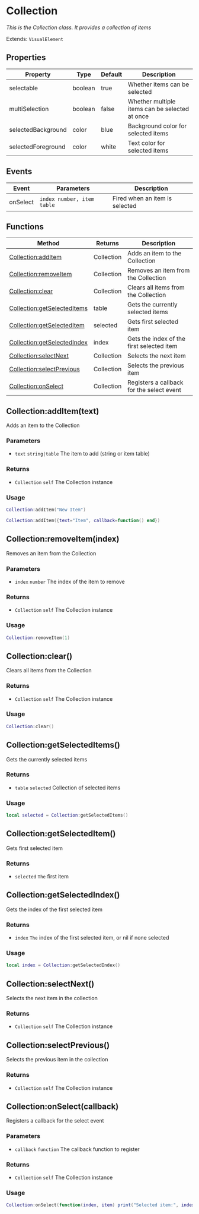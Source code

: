 # Collection
_This is the Collection class. It provides a collection of items_

Extends: `VisualElement`

## Properties

|Property|Type|Default|Description|
|---|---|---|---|
|selectable|boolean|true|Whether items can be selected|
|multiSelection|boolean|false|Whether multiple items can be selected at once|
|selectedBackground|color|blue|Background color for selected items|
|selectedForeground|color|white|Text color for selected items|

## Events

|Event|Parameters|Description|
|---|---|---|
|onSelect|`index number, item table`|Fired when an item is selected|

## Functions

|Method|Returns|Description|
|---|---|---|
|[Collection:addItem](#collection-additem-text)|Collection|Adds an item to the Collection|
|[Collection:removeItem](#collection-removeitem-index)|Collection|Removes an item from the Collection|
|[Collection:clear](#collection-clear)|Collection|Clears all items from the Collection|
|[Collection:getSelectedItems](#collection-getselecteditems)|table|Gets the currently selected items|
|[Collection:getSelectedItem](#collection-getselecteditem)|selected|Gets first selected item|
|[Collection:getSelectedIndex](#collection-getselectedindex)|index|Gets the index of the first selected item|
|[Collection:selectNext](#collection-selectnext)|Collection|Selects the next item|
|[Collection:selectPrevious](#collection-selectprevious)|Collection|Selects the previous item|
|[Collection:onSelect](#collection-onselect-callback)|Collection|Registers a callback for the select event|

## Collection:addItem(text)

Adds an item to the Collection

### Parameters
* `text` `string|table` The item to add (string or item table)

### Returns
* `Collection` `self` The Collection instance

### Usage
```lua run
Collection:addItem("New Item")
```

```lua run
Collection:addItem({text="Item", callback=function() end})
```

## Collection:removeItem(index)

Removes an item from the Collection

### Parameters
* `index` `number` The index of the item to remove

### Returns
* `Collection` `self` The Collection instance

### Usage
```lua run
Collection:removeItem(1)
```

## Collection:clear()

Clears all items from the Collection

### Returns
* `Collection` `self` The Collection instance

### Usage
```lua run
Collection:clear()
```

## Collection:getSelectedItems()

Gets the currently selected items

### Returns
* `table` `selected` Collection of selected items

### Usage
```lua run
local selected = Collection:getSelectedItems()
```

## Collection:getSelectedItem()

Gets first selected item

### Returns
* `selected` `The` first item

## Collection:getSelectedIndex()

Gets the index of the first selected item

### Returns
* `index` `The` index of the first selected item, or nil if none selected

### Usage
```lua run
local index = Collection:getSelectedIndex()
```

## Collection:selectNext()

Selects the next item in the collection

### Returns
* `Collection` `self` The Collection instance

## Collection:selectPrevious()

Selects the previous item in the collection

### Returns
* `Collection` `self` The Collection instance

## Collection:onSelect(callback)

Registers a callback for the select event

### Parameters
* `callback` `function` The callback function to register

### Returns
* `Collection` `self` The Collection instance

### Usage
```lua run
Collection:onSelect(function(index, item) print("Selected item:", index, item) end)
```

